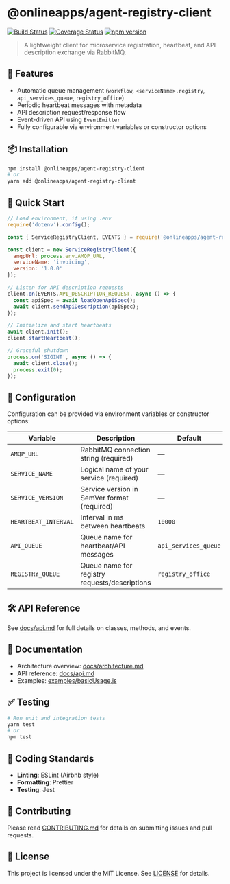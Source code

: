 # @onlineapps/agent-registry-client

[![Build Status](https://img.shields.io/github/actions/workflow/status/onlineapps/agent-registry-client/nodejs.yml?branch=main)](https://github.com/onlineapps/agent-registry-client/actions)
[![Coverage Status](https://codecov.io/gh/onlineapps/agent-registry-client/branch/main/graph/badge.svg)](https://codecov.io/gh/onlineapps/agent-registry-client)
[![npm version](https://img.shields.io/npm/v/@onlineapps/agent-registry-client)](https://www.npmjs.com/package/@onlineapps/agent-registry-client)

> A lightweight client for microservice registration, heartbeat, and API description exchange via RabbitMQ.

## 🚀 Features

* Automatic queue management (`workflow`, `<serviceName>.registry`, `api_services_queue`, `registry_office`)
* Periodic heartbeat messages with metadata
* API description request/response flow
* Event-driven API using `EventEmitter`
* Fully configurable via environment variables or constructor options

## 📦 Installation

```bash
npm install @onlineapps/agent-registry-client
# or
yarn add @onlineapps/agent-registry-client
```

## 🔧 Quick Start

```js
// Load environment, if using .env
require('dotenv').config();

const { ServiceRegistryClient, EVENTS } = require('@onlineapps/agent-registry-client');

const client = new ServiceRegistryClient({
  amqpUrl: process.env.AMQP_URL,
  serviceName: 'invoicing',
  version: '1.0.0'
});

// Listen for API description requests
client.on(EVENTS.API_DESCRIPTION_REQUEST, async () => {
  const apiSpec = await loadOpenApiSpec();
  await client.sendApiDescription(apiSpec);
});

// Initialize and start heartbeats
await client.init();
client.startHeartbeat();

// Graceful shutdown
process.on('SIGINT', async () => {
  await client.close();
  process.exit(0);
});
```

## 📄 Configuration

Configuration can be provided via environment variables or constructor options:

| Variable             | Description                                   | Default              |
| -------------------- | --------------------------------------------- | -------------------- |
| `AMQP_URL`           | RabbitMQ connection string (required)         | —                    |
| `SERVICE_NAME`       | Logical name of your service (required)       | —                    |
| `SERVICE_VERSION`    | Service version in SemVer format (required)   | —                    |
| `HEARTBEAT_INTERVAL` | Interval in ms between heartbeats             | `10000`              |
| `API_QUEUE`          | Queue name for heartbeat/API messages         | `api_services_queue` |
| `REGISTRY_QUEUE`     | Queue name for registry requests/descriptions | `registry_office`    |

## 🛠️ API Reference

See [docs/api.md](https://github.com/onlineapps/agent-registry-client/blob/main/docs/api.md) for full details on classes, methods, and events.

## 📖 Documentation

* Architecture overview: [docs/architecture.md](https://github.com/onlineapps/agent-registry-client/blob/main/docs/architecture.md)
* API reference: [docs/api.md](https://github.com/onlineapps/agent-registry-client/blob/main/docs/api.md)
* Examples: [examples/basicUsage.js](https://github.com/onlineapps/agent-registry-client/blob/main/examples/basicUsage.js)

## ✅ Testing

```bash
# Run unit and integration tests
yarn test
# or
npm test
```

## 🎨 Coding Standards

* **Linting**: ESLint (Airbnb style)
* **Formatting**: Prettier
* **Testing**: Jest

## 🤝 Contributing

Please read [CONTRIBUTING.md](https://github.com/onlineapps/agent-registry-client/blob/main/CONTRIBUTING.md) for details on submitting issues and pull requests.

## 📜 License

This project is licensed under the MIT License. See [LICENSE](https://github.com/onlineapps/agent-registry-client/blob/main/LICENSE) for details.

